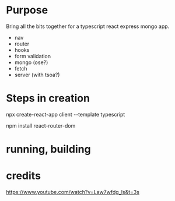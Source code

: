 # Purpose
Bring all the bits together for a typescript react express mongo app.

- nav
- router
- hooks
- form validation
- mongo (ose?)
- fetch 
- server (with tsoa?)

# Steps in creation
npx create-react-app client --template typescript

npm install react-router-dom

# running, building


# credits

https://www.youtube.com/watch?v=Law7wfdg_ls&t=3s